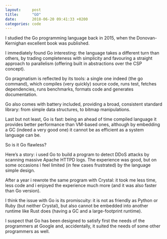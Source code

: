 ```yaml
---
layout:     post
title:      "GO"
date:       2018-06-20 09:41:33 +0200
categories: code
---
```


I studied the Go programming language back in 2015, when the Donovan-Kernighan excellent book was published.

I immediately found Go interesting: the language takes a different turn than others, by trading completeness with simplicity and favouring a straight approach to parallelism (offering built in abstractions over the CSP concept).

Go pragmatism is reflected by its tools: a single one indeed (the go command), which compiles (very quickly) source code, runs test, fetches dependencies, runs benchmarks, formats code and generates documentation.

Go also comes with battery included, providing a broad, consistent standard library: from simple data structures, to bitmap manipulations.

Last but not least, Go is fast: being an ahead of time compiled language it provides better performance than VM-based ones, although by embedding a GC (indeed a very good one) it cannot be as efficient as a system language can be.

So is it Go flawless?

Here’s a story: i used Go to build a program to detect DDoS attacks by scanning massive Apache HTTPD logs. The experience was good, but on some occasions i feel limited (in few cases frustrated) by the language simple design.

After a year i rewrote the same program with Crystal: it took me less time, less code and i enjoyed the experience much more (and it was also faster than Go version).

I think the issue with Go is its promiscuity: it is not as friendly as Python or Ruby (but neither Crystal), but also cannot be embedded into another runtime like Rust does (having a GC and a large-footprint runtime).

I suspect that Go has been designed to satisfy first the needs of the programmers at Google and, accidentally, it suited the needs of some other programmers as well.
